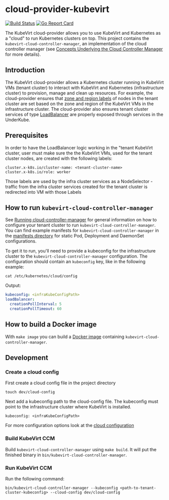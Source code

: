 # cloud-provider-kubevirt
[![Build Status](https://travis-ci.org/kubevirt/cloud-provider-kubevirt.svg?branch=master)](https://travis-ci.org/kubevirt/cloud-provider-kubevirt)
[![Go Report Card](https://goreportcard.com/badge/github.com/kubevirt/cloud-provider-kubevirt)](https://goreportcard.com/report/github.com/kubevirt/cloud-provider-kubevirt)

The KubeVirt cloud-provider allows you to use KubeVirt and Kubernetes as a "cloud" to run Kubernetes clusters on top.
This project contains the `kubevirt-cloud-controller-manager`, an implementation of the cloud controller manager (see
[Concepts Underlying the Cloud Controller Manager](https://kubernetes.io/docs/concepts/architecture/cloud-controller/)
for more details).

## Introduction
The KubeVirt cloud-provider allows a Kubernetes cluster running in KubeVirt VMs (tenant cluster) to
interact with KubeVirt and Kubernetes (infrastructure cluster) to provision, manage and clean up resources. For example, the
cloud-provider ensures that [zone and region
labels](https://kubernetes.io/docs/reference/kubernetes-api/labels-annotations-taints/#failure-domainbetakubernetesiozone)
of nodes in the tenant cluster are set based on the zone and region of the KubeVirt VMs in the infrastructure cluster.
The cloud-provider also ensures tenant cluster services of type
[LoadBalancer](https://kubernetes.io/docs/concepts/services-networking/service/#loadbalancer) are properly exposed
through services in the UnderKube.

## Prerequisites
In order to have the LoadBalancer logic working in the "tenant KubeVirt cluster, user must make sure the the KubeVirt
VMs, used for the tenant cluster nodes, are created with the following labels:
```shell
cluster.x-k8s.io/cluster-name: <tenant-cluster-name>
cluster.x-k8s.io/role: worker
```
Those labels are used by the infra cluster services as a NodeSelector - traffic from the
infra cluster services created for the tenant cluster is redirected into VM with those Labels

## How to run `kubevirt-cloud-controller-manager`
See [Running cloud-controller-manager](https://kubernetes.io/docs/tasks/administer-cluster/running-cloud-controller/#running-cloud-controller-manager)
for general information on how to configure your tenant cluster to run `kubevirt-cloud-controller-manager`. You can
find example manifests for `kubevirt-cloud-controller-manager` in the [manifests directory](cluster/manifests) for
static Pod, Deployment and DaemonSet configurations.

To get it to run, you'll need to provide a kubeconfig for the infrastructure cluster to the `kubevirt-cloud-controller-manager` configuration.
The configuration should contain an `kubeconfig` key, like in the following example:
```shell
cat /etc/kubernetes/cloud/config
```
Output:
```yaml
kubeconfig: <infraKubeConfigPath>
loadBalancer:
  creationPollInterval: 5
  creationPollTimeout: 60
```

## How to build a Docker image
With `make image` you can build a [Docker image](build/images/kubevirt-cloud-controller-manager) containing `kubevirt-cloud-controller-manager`.

## Development
### Create a cloud config
First create a cloud config file in the project directory
```shell
touch dev/cloud-config
```
Next add a kubeconfig path to the cloud-config file.
The kubeconfig must point to the infrastructure cluster where KubeVirt is installed.
```shell
kubeconfig: <infraKubeConfigPath>
```
For more configuration options look at the
[cloud configuration](https://github.com/kubevirt/cloud-provider-kubevirt/blob/main/pkg/cloudprovider/kubevirt/cloud.go#L30) 

### Build KubeVirt CCM
Build `kubevirt-cloud-controller-manager` using `make build`. It will put the finished binary in
`bin/kubevirt-cloud-controller-manager`. 

### Run KubeVirt CCM
Run the following command:
```shell
bin/kubevirt-cloud-controller-manager --kubeconfig <path-to-tenant-cluster-kubeconfig> --cloud-config dev/cloud-config 
```


